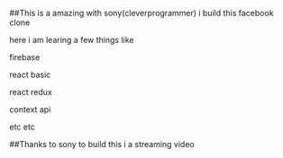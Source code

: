  ##This is a amazing with sony(cleverprogrammer) i build this facebook clone 
 
 
 here i am learing a few things like 
 
 firebase
 
 react basic
 
 react redux

 context api
 
 etc etc
 
 ##Thanks to sony to build this i a streaming video
 
 
